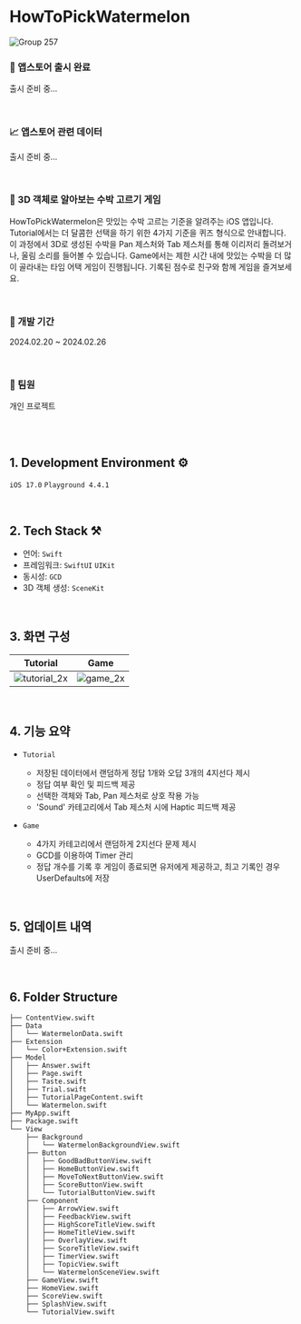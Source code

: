 # HowToPickWatermelon
![Group 257](https://github.com/unboxing96/WWDC24-SSC/assets/102353544/1beebe5f-58e7-4fea-a84b-4ecd0648f8e3)

### 🎉 앱스토어 출시 완료
출시 준비 중...

</br>

### 📈 앱스토어 관련 데이터
출시 준비 중...

</br>

### 🍉 3D 객체로 알아보는 수박 고르기 게임
HowToPickWatermelon은 맛있는 수박 고르는 기준을 알려주는 iOS 앱입니다. </br>
Tutorial에서는 더 달콤한 선택을 하기 위한 4가지 기준을 퀴즈 형식으로 안내합니다. 이 과정에서 3D로 생성된 수박을 Pan 제스처와 Tab 제스처를 통해 이리저리 돌려보거나, 울림 소리를 들어볼 수 있습니다. Game에서는 제한 시간 내에 맛있는 수박을 더 많이 골라내는 타임 어택 게임이 진행됩니다. 기록된 점수로 친구와 함께 게임을 즐겨보세요.

</br>

### 📆 개발 기간
2024.02.20 ~ 2024.02.26

</br>

### 👥 팀원
개인 프로젝트

</br>
</br>

## 1. Development Environment ⚙️
`iOS 17.0` `Playground 4.4.1`

</br>

## 2. Tech Stack ⚒️
- 언어: `Swift`
- 프레임워크: `SwiftUI` `UIKit`
- 동시성: `GCD`
- 3D 객체 생성: `SceneKit`

</br>

## 3. 화면 구성
|Tutorial|Game|
|---|---|
|![tutorial_2x](https://github.com/unboxing96/WWDC24-SSC/assets/102353544/7001644a-1b9f-4aab-9b04-ad95ebaae2fe)|![game_2x](https://github.com/unboxing96/WWDC24-SSC/assets/102353544/b0776336-cad1-4fe4-b4f8-7e471036e380)|

</br>

## 4. 기능 요약
- `Tutorial`
  - 저장된 데이터에서 랜덤하게 정답 1개와 오답 3개의 4지선다 제시
  - 정답 여부 확인 및 피드백 제공
  - 선택한 객체와 Tab, Pan 제스처로 상호 작용 가능
  - 'Sound' 카테고리에서 Tab 제스처 시에 Haptic 피드백 제공
 
- `Game`
  - 4가지 카테고리에서 랜덤하게 2지선다 문제 제시
  - GCD를 이용하여 Timer 관리
  - 정답 개수를 기록 후 게임이 종료되면 유저에게 제공하고, 최고 기록인 경우 UserDefaults에 저장

</br>

## 5. 업데이트 내역
출시 준비 중...

</br>

## 6. Folder Structure

```
├── ContentView.swift
├── Data
│   └── WatermelonData.swift
├── Extension
│   └── Color+Extension.swift
├── Model
│   ├── Answer.swift
│   ├── Page.swift
│   ├── Taste.swift
│   ├── Trial.swift
│   ├── TutorialPageContent.swift
│   └── Watermelon.swift
├── MyApp.swift
├── Package.swift
└── View
    ├── Background
    │   └── WatermelonBackgroundView.swift
    ├── Button
    │   ├── GoodBadButtonView.swift
    │   ├── HomeButtonView.swift
    │   ├── MoveToNextButtonView.swift
    │   ├── ScoreButtonView.swift
    │   └── TutorialButtonView.swift
    ├── Component
    │   ├── ArrowView.swift
    │   ├── FeedbackView.swift
    │   ├── HighScoreTitleView.swift
    │   ├── HomeTitleView.swift
    │   ├── OverlayView.swift
    │   ├── ScoreTitleView.swift
    │   ├── TimerView.swift
    │   ├── TopicView.swift
    │   └── WatermelonSceneView.swift
    ├── GameView.swift
    ├── HomeView.swift
    ├── ScoreView.swift
    ├── SplashView.swift
    └── TutorialView.swift
```

</br>
</br>

